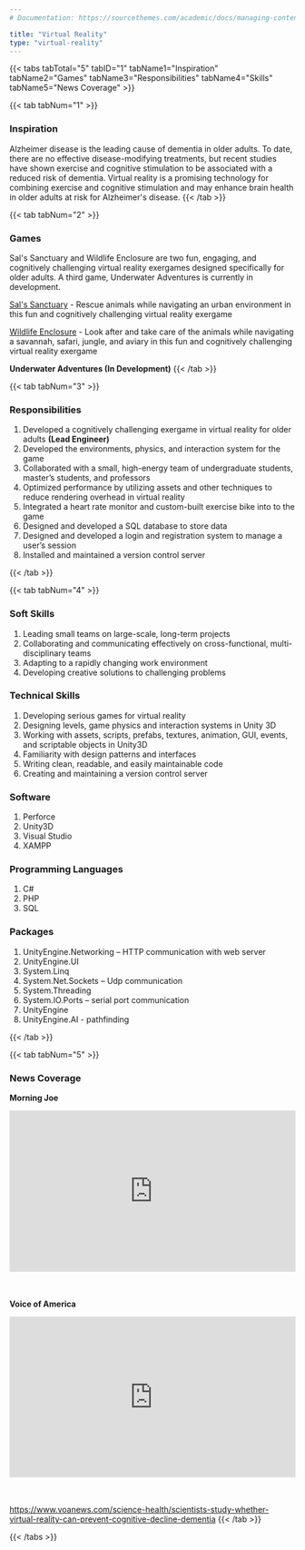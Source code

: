 ```yaml
---
# Documentation: https://sourcethemes.com/academic/docs/managing-content/

title: "Virtual Reality"
type: "virtual-reality"
---
```


{{< tabs tabTotal="5" tabID="1" tabName1="Inspiration" tabName2="Games" tabName3="Responsibilities" tabName4="Skills" tabName5="News Coverage" >}}


{{< tab tabNum="1" >}}
### <b>Inspiration</b>

Alzheimer disease is the leading cause of dementia in older adults. To date, there are no effective disease-modifying treatments, but recent studies have shown exercise and cognitive stimulation to be
associated with a reduced risk of dementia. Virtual reality is a promising technology for combining exercise and cognitive stimulation and may enhance brain health in older adults at risk for Alzheimer's disease.
{{< /tab >}}


{{< tab tabNum="2" >}}
### <b>Games</b>
Sal's Sanctuary and Wildlife Enclosure are two fun, engaging, and cognitively challenging virtual reality exergames designed specifically for older adults. A third game, Underwater Adventures is currently in development.

<a href="/project/sals-sanctuary/">Sal's Sanctuary</a> - Rescue animals while navigating an urban environment in this fun and cognitively challenging virtual reality exergame

<a href="/project/wildlife-enclosure/">Wildlife Enclosure</a> - Look after and take care of the animals while navigating a savannah, safari, jungle, and aviary in this fun and cognitively challenging virtual reality exergame

<b>Underwater Adventures (In Development)</b>
{{< /tab >}}


{{< tab tabNum="3" >}}
### <b>Responsibilities</b>

<ol>
  <li>Developed a cognitively challenging exergame in virtual reality for older adults <b>(Lead Engineer)</b></li>
  <li>Developed the environments, physics, and interaction system for the game</li>
  <li>Collaborated with a small, high-energy team of undergraduate students, master’s students, and professors</li>
  <li>Optimized performance by utilizing assets and other techniques to reduce rendering overhead in virtual reality</li>
  <li>Integrated a heart rate monitor and custom-built exercise bike into to the game</li>
  <li>Designed and developed a SQL database to store data</li>
  <li>Designed and developed a login and registration system to manage a user’s session</li>
  <li>Installed and maintained a version control server</li>
</ol>
{{< /tab >}}


{{< tab tabNum="4" >}}
### <b>Soft Skills</b>
<ol>
<li>Leading small teams on large-scale, long-term projects</li>
<li>Collaborating and communicating effectively on cross-functional, multi-disciplinary teams</li>
<li>Adapting to a rapidly changing work environment</li>
<li>Developing creative solutions to challenging problems</li>
</ol>

### <b>Technical Skills</b>
<ol>
<li>Developing serious games for virtual reality</li>
<li>Designing levels, game physics and interaction systems in Unity 3D</li>
<li>Working with assets, scripts, prefabs, textures, animation, GUI, events, and scriptable objects in Unity3D</li>
<li>Familiarity with design patterns and interfaces</li>
<li>Writing clean, readable, and easily maintainable code</li>
<li>Creating and maintaining a version control server</li>
</ol>

### <b>Software</b>
<ol>
<li>Perforce</li>
<li>Unity3D</li>
<li>Visual Studio</li>
<li>XAMPP</li>
</ol>

### <b>Programming Languages</b>
<ol>
<li>C#</li>
<li>PHP</li>
<li>SQL</li>
</ol>

### <b>Packages</b>
<ol>
<li>UnityEngine.Networking – HTTP communication with web server</li>
<li>UnityEngine.UI</li>
<li>System.Linq</li>
<li>System.Net.Sockets – Udp communication</li>
<li>System.Threading</li>
<li>System.IO.Ports – serial port communication</li>
<li>UnityEngine</li>
<li>UnityEngine.AI - pathfinding</li>
</ol>
{{< /tab >}}


{{< tab tabNum="5" >}}
### <b>News Coverage</b>
<b>Morning Joe</b>
<div style="position: relative; padding-bottom: 56.25%; height: 0; overflow: hidden;">
  <iframe src="https://www.youtube.com/embed/HF0HMJgy9Q8" style="position: absolute; top: 0; left: 0; width: 100%; height: 100%; border:0;" allowfullscreen title="YouTube Video"></iframe>
</div>

<br><br>
<b>Voice of America</b>
<div style="position: relative; padding-bottom: 56.25%; height: 0; overflow: hidden;">
  <iframe src="https://www.youtube.com/embed/mMD8P0ECvd0" style="position: absolute; top: 0; left: 0; width: 100%; height: 100%; border:0;" allowfullscreen title="YouTube Video"></iframe>
</div>

<br><br>
https://www.voanews.com/science-health/scientists-study-whether-virtual-reality-can-prevent-cognitive-decline-dementia
{{< /tab >}}

{{< /tabs >}}
